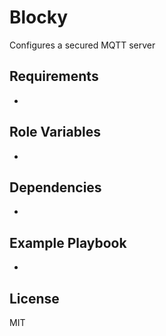 # Blocky

Configures a secured MQTT server

## Requirements

-

## Role Variables

-

## Dependencies

-

## Example Playbook

-

## License

MIT
